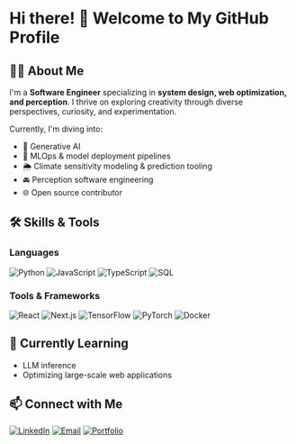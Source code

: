 # Hi there! 👋 Welcome to My GitHub Profile

## 👨‍💼 About Me

I'm a **Software Engineer** specializing in **system design, web optimization, and perception**. I thrive on exploring creativity through diverse perspectives, curiosity, and experimentation.  

Currently, I'm diving into:
- 🧠 Generative AI
- 🧰 MLOps & model deployment pipelines
- 🌦️ Climate sensitivity modeling & prediction tooling
- 🚘 Perception software engineering
- 🌐 Open source contributor

## 🛠️ Skills & Tools

### Languages
![Python](https://img.shields.io/badge/-Python-3776AB?logo=python&logoColor=white)
![JavaScript](https://img.shields.io/badge/-JavaScript-F7DF1E?logo=javascript&logoColor=black)
![TypeScript](https://img.shields.io/badge/-TypeScript-3178C6?logo=typescript&logoColor=white)
![SQL](https://img.shields.io/badge/-SQL-4479A1?logo=MySQL&logoColor=white)

### Tools & Frameworks
![React](https://img.shields.io/badge/-React-61DAFB?logo=react&logoColor=black)
![Next.js](https://img.shields.io/badge/-Next.js-000000?logo=nextdotjs&logoColor=white)
![TensorFlow](https://img.shields.io/badge/-TensorFlow-FF6F00?logo=tensorflow&logoColor=white)
![PyTorch](https://img.shields.io/badge/-PyTorch-EE4C2C?logo=pytorch&logoColor=white)
![Docker](https://img.shields.io/badge/-Docker-2496ED?logo=docker&logoColor=white)


## 🌱 Currently Learning
  
- LLM inference 
- Optimizing large-scale web applications  


## 📫 Connect with Me

[![LinkedIn](https://img.shields.io/badge/-LinkedIn-blue?logo=linkedin&logoColor=white)](https://www.linkedin.com/in/ajay-satish/)
[![Email](https://img.shields.io/badge/-Email-D14836?logo=gmail&logoColor=white)](mailto:ajays4@illinois.edu)
[![Portfolio](https://img.shields.io/badge/-Portfolio-black?logo=web&logoColor=white)](http://ajaysatish.com/)

